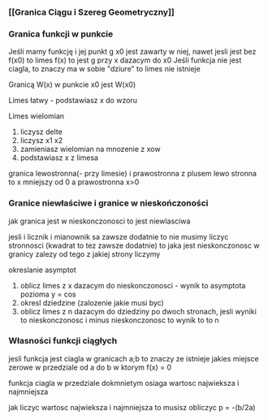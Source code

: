 
### [[Granica Ciągu i Szereg Geometryczny]]

### Granica funkcji w punkcie

Jeśli mamy funkcję i jej punkt g x0 jest zawarty w niej, nawet jesli jest bez f(x0) to limes f(x) to jest g przy x dazacym do x0
Jeśli funkcja nie jest ciagla, to znaczy ma w sobie "dziure" to limes nie istnieje

Granicą W(x) w punkcie x0 jest W(x0)

Limes łatwy - podstawiasz x do wzoru

Limes wielomian
1. liczysz delte
2. liczysz x1 x2
3. zamieniasz wielomian na mnozenie z xow
4. podstawiasz x z limesa

granica lewostronna(- przy limesie) i prawostronna z plusem
lewo stronna to x mniejszy od 0 a prawostronna x>0
### Granice niewłaściwe i granice w nieskończoności
jak granica jest w nieskonczonosci to jest niewlasciwa

jesli i licznik i mianownik sa zawsze dodatnie to nie musimy liczyc stronnosci (kwadrat to tez zawsze dodatnie)
to jaka jest nieskonczonosc w granicy zalezy od tego z jakiej strony liczymy

okreslanie asymptot
1.  oblicz limes z x dazacym do nieskonczonosci - wynik to asymptota pozioma y = cos
2.  okresl dziedzine (zalozenie jakie musi byc)
3.  oblicz limes z n dazacym do dziedziny po dwoch stronach,   jesli wyniki to nieskonczonosc i minus nieskonczonosc to wynik to to n
 
### Własności funkcji ciągłych

jesli funkcja jest ciagla w granicach a;b to znaczy ze istnieje jakies miejsce zerowe w przedziale od a do b w ktorym f(x) = 0

funkcja ciagla w przedziale dokmnietym osiaga wartosc najwieksza i najmniejsza

jak liczyc wartosc najwieksza i najmniejsza to musisz obliczyc p = -(b/2a)


